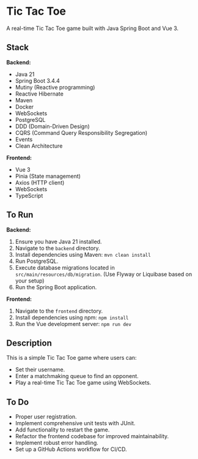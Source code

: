 # Tic Tac Toe

A real-time Tic Tac Toe game built with Java Spring Boot and Vue 3.

## Stack

**Backend:**

* Java 21
* Spring Boot 3.4.4
* Mutiny (Reactive programming)
* Reactive Hibernate
* Maven
* Docker
* WebSockets
* PostgreSQL
* DDD (Domain-Driven Design)
* CQRS (Command Query Responsibility Segregation)
* Events
* Clean Architecture

**Frontend:**

* Vue 3
* Pinia (State management)
* Axios (HTTP client)
* WebSockets
* TypeScript

## To Run

**Backend:**

1.  Ensure you have Java 21 installed.
2.  Navigate to the `backend` directory.
3.  Install dependencies using Maven: `mvn clean install`
4.  Run PostgreSQL.
5.  Execute database migrations located in `src/main/resources/db/migration`. (Use Flyway or Liquibase based on your setup)
6.  Run the Spring Boot application.

**Frontend:**

1.  Navigate to the `frontend` directory.
2.  Install dependencies using npm: `npm install`
3.  Run the Vue development server: `npm run dev`

## Description

This is a simple Tic Tac Toe game where users can:

* Set their username.
* Enter a matchmaking queue to find an opponent.
* Play a real-time Tic Tac Toe game using WebSockets.

## To Do

* Proper user registration.
* Implement comprehensive unit tests with JUnit.
* Add functionality to restart the game.
* Refactor the frontend codebase for improved maintainability.
* Implement robust error handling.
* Set up a GitHub Actions workflow for CI/CD.
